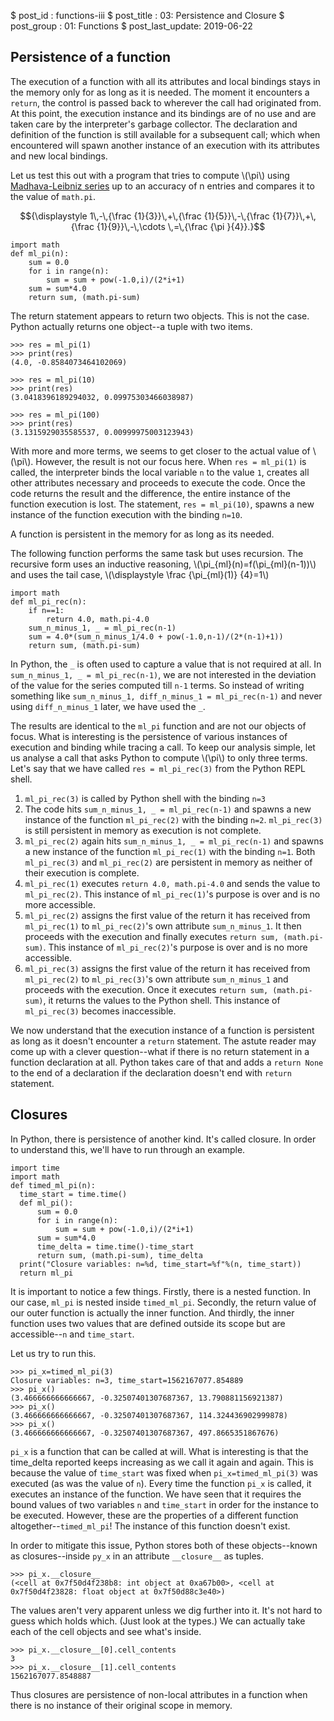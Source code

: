 $ post_id : functions-iii
$ post_title : 03: Persistence and Closure
$ post_group : 01: Functions
$ post_last_update: 2019-06-22

## Persistence of a function

The execution of a function with all its attributes and local bindings stays in the memory only for as long as it is needed. The moment it encounters a `return`, the control is passed back to wherever the call had originated from. At this point, the execution instance and its bindings are of no use and are taken care by the interpreter's garbage collector. The declaration and definition of the function is still available for a subsequent call; which when encountered will spawn another instance of an execution with its attributes and new local bindings.

Let us test this out with a program that tries to compute \\(\pi\\) using [Madhava-Leibniz series](https://en.wikipedia.org/wiki/Leibniz_formula_for_%CF%80) up to an accuracy of n entries and compares it to the value of `math.pi`.

$${\displaystyle 1\,-\,{\frac {1}{3}}\,+\,{\frac {1}{5}}\,-\,{\frac {1}{7}}\,+\,{\frac {1}{9}}\,-\,\cdots \,=\,{\frac {\pi }{4}}.}$$

~~~~
import math
def ml_pi(n):
    sum = 0.0
    for i in range(n):
        sum = sum + pow(-1.0,i)/(2*i+1)
    sum = sum*4.0
    return sum, (math.pi-sum)
~~~~

The return statement appears to return two objects. This is not the case. Python actually returns one object--a tuple with two items.

```
>>> res = ml_pi(1)
>>> print(res)
(4.0, -0.8584073464102069)

>>> res = ml_pi(10)
>>> print(res)
(3.0418396189294032, 0.09975303466038987)

>>> res = ml_pi(100)
>>> print(res)
(3.1315929035585537, 0.00999975003123943)
```

With more and more terms, we seems to get closer to the actual value of \\(\pi\\). However, the result is not our focus here. When `res = ml_pi(1)` is called, the interpreter binds the local variable `n` to the value `1`, creates all other attributes necessary and proceeds to execute the code. Once the code returns the result and the difference, the entire instance of the function execution is lost. The statement, `res = ml_pi(10)`, spawns a new instance of the function execution with the binding `n=10`.

A function is persistent in the memory for as long as its needed.

The following function performs the same task but uses recursion. The recursive form uses an inductive reasoning, \\(\pi_{ml}(n)=f(\pi_{ml}(n-1))\\) and uses the tail case, \\(\displaystyle \frac {\pi_{ml}(1)} {4}=1\\)

~~~~
import math
def ml_pi_rec(n):
    if n==1:
        return 4.0, math.pi-4.0
    sum_n_minus_1, _ = ml_pi_rec(n-1)
    sum = 4.0*(sum_n_minus_1/4.0 + pow(-1.0,n-1)/(2*(n-1)+1))
    return sum, (math.pi-sum)
~~~~

In Python, the `_` is often used to capture a value that is not required at all. In `sum_n_minus_1, _ = ml_pi_rec(n-1)`, we are not interested in the deviation of the value for the series computed till `n-1` terms. So instead of writing something like `sum_n_minus_1, diff_n_minus_1 = ml_pi_rec(n-1)` and never using `diff_n_minus_1` later, we have used the `_`.

The results are identical to the `ml_pi` function and are not our objects of focus. What is interesting is the persistence of various instances of execution and binding while tracing a call. To keep our analysis simple, let us analyse a call that asks Python to compute \\(\pi\\) to only three terms. Let's say that we have called `res = ml_pi_rec(3)` from the Python REPL shell.

1. `ml_pi_rec(3)` is called by Python shell with the binding `n=3`
2. The code hits `sum_n_minus_1, _ = ml_pi_rec(n-1)` and spawns a new instance of the function `ml_pi_rec(2)` with the binding `n=2`. `ml_pi_rec(3)` is still persistent in memory as execution is not complete.
3. `ml_pi_rec(2)` again hits `sum_n_minus_1, _ = ml_pi_rec(n-1)` and spawns a new instance of the function `ml_pi_rec(1)` with the binding `n=1`. Both `ml_pi_rec(3)` and `ml_pi_rec(2)` are persistent in memory as neither of their execution is complete.
4. `ml_pi_rec(1)` executes `return 4.0, math.pi-4.0` and sends the value to `ml_pi_rec(2)`. This instance of `ml_pi_rec(1)`'s purpose is over and is no more accessible.
5. `ml_pi_rec(2)` assigns the first value of the return it has received from `ml_pi_rec(1)` to `ml_pi_rec(2)`'s own attribute `sum_n_minus_1`. It then proceeds with the execution and finally executes `return sum, (math.pi-sum)`. This instance of `ml_pi_rec(2)`'s purpose is over and is no more accessible.
6. `ml_pi_rec(3)` assigns the first value of the return it has received from `ml_pi_rec(2)` to `ml_pi_rec(3)`'s own attribute `sum_n_minus_1` and proceeds with the execution. Once it executes `return sum, (math.pi-sum)`, it returns the values to the Python shell. This instance of `ml_pi_rec(3)` becomes inaccessible.

We now understand that the execution instance of a function is persistent as long as it doesn't encounter a `return` statement. The astute reader may come up with a clever question--what if there is no return statement in a function declaration at all. Python takes care of that and adds a `return None` to the end of a declaration if the declaration doesn't end with `return` statement.

## Closures

In Python, there is persistence of another kind. It's called closure. In order to understand this, we'll have to run through an example.

~~~~
import time
import math
def timed_ml_pi(n):
  time_start = time.time()
  def ml_pi():
      sum = 0.0
      for i in range(n):
          sum = sum + pow(-1.0,i)/(2*i+1)
      sum = sum*4.0
      time_delta = time.time()-time_start
      return sum, (math.pi-sum), time_delta
  print("Closure variables: n=%d, time_start=%f"%(n, time_start))
  return ml_pi
~~~~

It is important to notice a few things. Firstly, there is a nested function. In our case, `ml_pi` is nested inside `timed_ml_pi`. Secondly, the return value of our outer function is actually the inner function. And thirdly, the inner function uses two values that are defined outside its scope but are accessible--`n` and `time_start`.

Let us try to run this.

```
>>> pi_x=timed_ml_pi(3)
Closure variables: n=3, time_start=1562167077.854889
>>> pi_x()
(3.466666666666667, -0.32507401307687367, 13.790881156921387)
>>> pi_x()
(3.466666666666667, -0.32507401307687367, 114.324436902999878)
>>> pi_x()
(3.466666666666667, -0.32507401307687367, 497.8665351867676)
```

`pi_x` is a function that can be called at will. What is interesting is that the time_delta reported keeps increasing as we call it again and again. This is because the value of `time_start` was fixed when `pi_x=timed_ml_pi(3)` was executed (as was the value of `n`). Every time the function `pi_x` is called, it executes an instance of the function. We have seen that it requires the bound values of two variables `n` and `time_start` in order for the instance to be executed. However, these are the properties of a different function altogether--`timed_ml_pi`! The instance of this function doesn't exist.

In order to mitigate this issue, Python stores both of these objects--known as closures--inside `py_x` in an attribute `__closure__` as tuples.

```
>>> pi_x.__closure__
(<cell at 0x7f50d4f238b8: int object at 0xa67b00>, <cell at 0x7f50d4f23828: float object at 0x7f50d88c3e40>)
```

The values aren't very apparent unless we dig further into it. It's not hard to guess which holds which. (Just look at the types.) We can actually take each of the cell objects and see what's inside.

```
>>> pi_x.__closure__[0].cell_contents
3
>>> pi_x.__closure__[1].cell_contents
1562167077.8548887
```

Thus closures are persistence of non-local attributes in a function when there is no instance of their original scope in memory.
